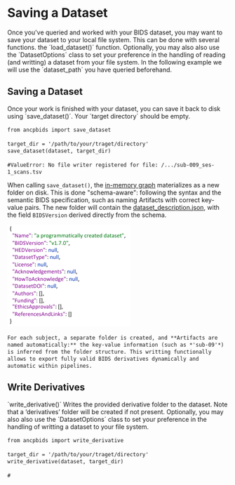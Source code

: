 # Saving a Dataset

Once you've queried and worked with your BIDS dataset, you may want to save your dataset to your local file system. This can be done with several functions. 
the ´load_dataset()´ function. Optionally, you may also  also use the ´DatasetOptions´ class to set your preference in the handling of reading (and writting) a dataset from your file system. In the following example we will use the ´dataset_path´ you have queried beforehand.

## Saving a Dataset
Once your work is finished with your dataset, you can save it back to disk using ´save_dataset()´. Your ´target directory´ should be empty.


    from ancpbids import save_dataset

    target_dir = '/path/to/your/traget/directory'
    save_dataset(dataset, target_dir)

    #ValueError: No file writer registered for file: /.../sub-009_ses-1_scans.tsv


When calling `save_dataset()`, the [in-memory graph](https://ancplaboldenburg.github.io/ancpbids_documentation/extra/inmemory.html) materializes as a new folder on disk. This is done "schema-aware": following the syntax and the semantic BIDS specification, such as naming Artifacts with correct key-value pairs. The new folder will contain the [dataset_description.json](https://alexisbaxman.github.io/ancpbids_documentation/extra/inmemory.html#the-model-of-a-bids-dataset), with the field `BIDSVersion` derived directly from the schema.

![dataset_description_json](../static/dataset_description_json.png)

```{note}
For each subject, a separate folder is created, and **Artifacts are named automatically:** the key-value information (such as *'sub-09'*) is inferred from the folder structure. This writting functionally allows to export fully valid BIDS derivatives dynamically and automatic within pipelines. 

```


## Write Derivatives
´write_derivative()´ Writes the provided derivative folder to the dataset. Note that a ‘derivatives’ folder will be created if not present. Optionally, you may also  also use the ´DatasetOptions´ class to set your preference in the handling of writting a dataset to your file system.

    from ancpbids import write_derivative
    
    target_dir = '/path/to/your/traget/directory'
    write_derivative(dataset, target_dir)

    #


